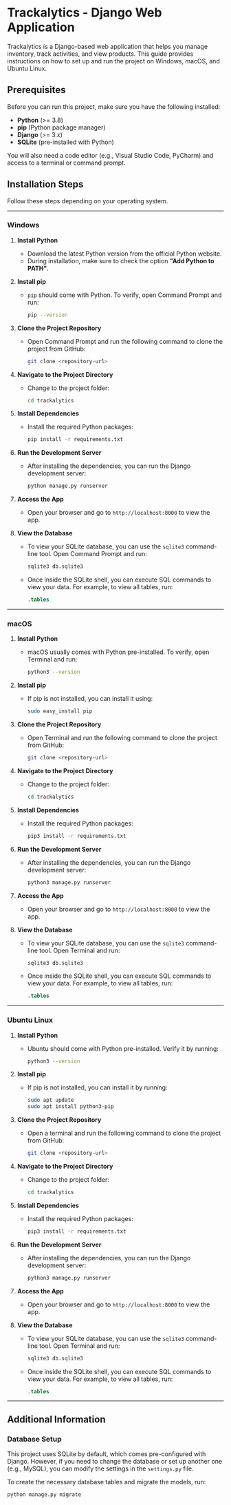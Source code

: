 # Trackalytics - Django Web Application

Trackalytics is a Django-based web application that helps you manage inventory, track activities, and view products. This guide provides instructions on how to set up and run the project on Windows, macOS, and Ubuntu Linux.

## Prerequisites

Before you can run this project, make sure you have the following installed:

- **Python** (>= 3.8)
- **pip** (Python package manager)
- **Django** (>= 3.x)
- **SQLite** (pre-installed with Python)

You will also need a code editor (e.g., Visual Studio Code, PyCharm) and access to a terminal or command prompt.

## Installation Steps

Follow these steps depending on your operating system.

---

### Windows

1. **Install Python**
   - Download the latest Python version from the official Python website.
   - During installation, make sure to check the option **"Add Python to PATH"**.

2. **Install pip**
   - `pip` should come with Python. To verify, open Command Prompt and run:
     ```bash
     pip --version
     ```

3. **Clone the Project Repository**
   - Open Command Prompt and run the following command to clone the project from GitHub:
     ```bash
     git clone <repository-url>
     ```

4. **Navigate to the Project Directory**
   - Change to the project folder:
     ```bash
     cd trackalytics
     ```

5. **Install Dependencies**
   - Install the required Python packages:
     ```bash
     pip install -r requirements.txt
     ```

6. **Run the Development Server**
   - After installing the dependencies, you can run the Django development server:
     ```bash
     python manage.py runserver
     ```

7. **Access the App**
   - Open your browser and go to `http://localhost:8000` to view the app.

8. **View the Database**
   - To view your SQLite database, you can use the `sqlite3` command-line tool. Open Command Prompt and run:
     ```bash
     sqlite3 db.sqlite3
     ```
   - Once inside the SQLite shell, you can execute SQL commands to view your data. For example, to view all tables, run:
     ```sql
     .tables
     ```

---

### macOS

1. **Install Python**
   - macOS usually comes with Python pre-installed. To verify, open Terminal and run:
     ```bash
     python3 --version
     ```

2. **Install pip**
   - If pip is not installed, you can install it using:
     ```bash
     sudo easy_install pip
     ```

3. **Clone the Project Repository**
   - Open Terminal and run the following command to clone the project from GitHub:
     ```bash
     git clone <repository-url>
     ```

4. **Navigate to the Project Directory**
   - Change to the project folder:
     ```bash
     cd trackalytics
     ```

5. **Install Dependencies**
   - Install the required Python packages:
     ```bash
     pip3 install -r requirements.txt
     ```

6. **Run the Development Server**
   - After installing the dependencies, you can run the Django development server:
     ```bash
     python3 manage.py runserver
     ```

7. **Access the App**
   - Open your browser and go to `http://localhost:8000` to view the app.

8. **View the Database**
   - To view your SQLite database, you can use the `sqlite3` command-line tool. Open Terminal and run:
     ```bash
     sqlite3 db.sqlite3
     ```
   - Once inside the SQLite shell, you can execute SQL commands to view your data. For example, to view all tables, run:
     ```sql
     .tables
     ```

---

### Ubuntu Linux

1. **Install Python**
   - Ubuntu should come with Python pre-installed. Verify it by running:
     ```bash
     python3 --version
     ```

2. **Install pip**
   - If pip is not installed, you can install it by running:
     ```bash
     sudo apt update
     sudo apt install python3-pip
     ```

3. **Clone the Project Repository**
   - Open a terminal and run the following command to clone the project from GitHub:
     ```bash
     git clone <repository-url>
     ```

4. **Navigate to the Project Directory**
   - Change to the project folder:
     ```bash
     cd trackalytics
     ```

5. **Install Dependencies**
   - Install the required Python packages:
     ```bash
     pip3 install -r requirements.txt
     ```

6. **Run the Development Server**
   - After installing the dependencies, you can run the Django development server:
     ```bash
     python3 manage.py runserver
     ```

7. **Access the App**
   - Open your browser and go to `http://localhost:8000` to view the app.

8. **View the Database**
   - To view your SQLite database, you can use the `sqlite3` command-line tool. Open Terminal and run:
     ```bash
     sqlite3 db.sqlite3
     ```
   - Once inside the SQLite shell, you can execute SQL commands to view your data. For example, to view all tables, run:
     ```sql
     .tables
     ```

---

## Additional Information

### Database Setup

This project uses SQLite by default, which comes pre-configured with Django. However, if you need to change the database or set up another one (e.g., MySQL), you can modify the settings in the `settings.py` file.

To create the necessary database tables and migrate the models, run:
```bash
python manage.py migrate
